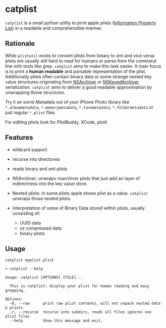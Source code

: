# catplist

`catplist` is a small python utility to print apple plists 
([Information Property List](https://developer.apple.com/documentation/bundleresources/information_property_list/)) 
in a readable and comprehensible manner.

## Rationale

While `plistutil` exists to convert plists from binary to xml and vice versa plists are usually still hard to 
read for humans or parse from the command line with tools like grep. `catplist` aims to make this task easier.
It main focus is to print a **human readable** and parsable representation of the plist. Additionally plists
often contain binary data or some strange nested key value structures originating from [NSArchiver](https://developer.apple.com/documentation/foundation/nsarchiver)
or [NSKeyedArchiver](https://developer.apple.com/documentation/foundation/nskeyedarchiver) serialization. 
`catplist` aims to deliver a good readable approximation by unwrapping those structures.

Try it on some Metadata out of your iPhone Photo library like `*.albummetadata`, `*.memorymetadata`, `*.facemetadata`, 
`*.foldermetadata` or just regular `*.plist` files. 

For editing plists look for PlistBuddy, XCode, plutil.

## Features

* wildcard support 
* recurse into directories

* reads binary and xml plists
  
* NSArchiver: unwraps nsarchiver plists that just add an layer of indirectness into the key value store.
* Nested plists: in some plists apple stores plist as a value. `catplist` unwraps those nested plists.
* Interpretation of some of Binary Data stored within plists, usually consisting of:
  * UUID data
  * xz compressed data
  * binary plists
  
## Usage

```
catplist myplist.plist
```

```
> catplist --help

Usage: catplist [OPTIONS] [FILE]...

  This is catplist: display your plist for human reading and easy grepping.

Options:
  -R, --raw      print raw plist contents, will not unpack nested data & plists
  -r, --recurse  recurse into subdirs, reads all files ignores non plist files
  --help         Show this message and exit.
```
